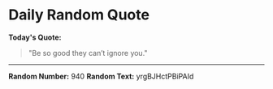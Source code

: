 # Daily Random Quote

**Today's Quote:**
> "Be so good they can’t ignore you."

---

**Random Number:** 940
**Random Text:** yrgBJHctPBiPAId
